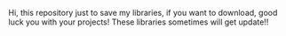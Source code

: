 Hi, this repository just to save my libraries, if you want to download, good luck you with your projects!
These libraries sometimes will get update!!
